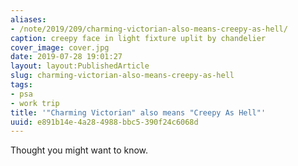 ```yaml
---
aliases:
- /note/2019/209/charming-victorian-also-means-creepy-as-hell/
caption: creepy face in light fixture uplit by chandelier
cover_image: cover.jpg
date: 2019-07-28 19:01:27
layout: layout:PublishedArticle
slug: charming-victorian-also-means-creepy-as-hell
tags:
- psa
- work trip
title: '"Charming Victorian" also means "Creepy As Hell"'
uuid: e891b14e-4a28-4988-bbc5-390f24c6068d
---
```


Thought you might want to know.